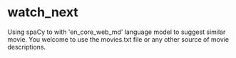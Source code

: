 # watch_next
Using spaCy to with 'en_core_web_md' language model to suggest similar movie.
You welcome to use the movies.txt file or any other source of movie descriptions.
